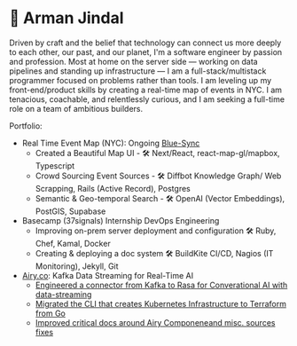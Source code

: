 # 🌊 Arman Jindal

Driven by craft and the belief that technology can connect us more deeply to each other, our past, and our planet, I'm a software engineer by passion and profession. Most at home on the server side — working on data pipelines and standing up infrastructure — I am a full-stack/multistack programmer focused on problems rather than tools. I am leveling up my front-end/product skills by creating a real-time map of events in NYC. I am tenacious, coachable, and relentlessly curious, and I am seeking a full-time role on a team of ambitious builders.

Portfolio:
- Real Time Event Map (NYC): Ongoing [Blue-Sync](https://github.com/armanjindal/blue-sync)
  - Created a Beautiful Map UI - 🛠️ Next/React, react-map-gl/mapbox, Typescript
  - Crowd Sourcing Event Sources - 🛠️ Diffbot Knowledge Graph/ Web Scrapping, Rails (Active Record), Postgres
  - Semantic & Geo-temporal Search - 🛠️ OpenAI (Vector Embeddings), PostGIS, Supabase 
- Basecamp (37signals) Internship DevOps Engineering 
   - Improving on-prem server deployment and configuration 🛠️ Ruby, Chef, Kamal, Docker
   - Creating & deploying a doc system 🛠️ BuildKite CI/CD, Nagios (IT Monitoring), Jekyll, Git
- [Airy.co](https://airy.co/): Kafka Data Streaming for Real-Time AI
  - [Engineered a connector from Kafka to Rasa for Converational AI with data-streaming](https://github.com/airyhq/airy/pull/3611)
  - [Migrated the CLI that creates Kubernetes Infrastructure to Terraform from Go](https://github.com/airyhq/airy/issues/3397)
  - [Improved critical docs around Airy Componeneand misc. sources fixes](https://github.com/airyhq/airy/issues?q=is%3Aclosed+author%3Aarmanjindal+label%3Adocs)


